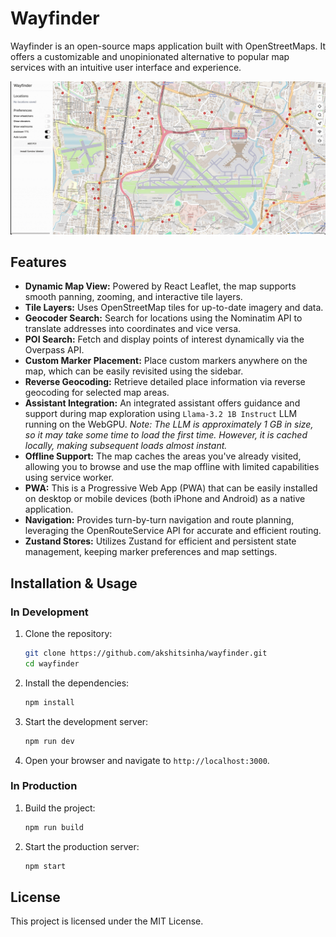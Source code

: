 # Wayfinder

Wayfinder is an open-source maps application built with OpenStreetMaps. It offers a customizable and unopinionated alternative to popular map services with an intuitive user interface and experience.

![Wayfinder Demo](.github/demo.gif)

## Features

- **Dynamic Map View:** Powered by React Leaflet, the map supports smooth panning, zooming, and interactive tile layers.
- **Tile Layers:** Uses OpenStreetMap tiles for up-to-date imagery and data.
- **Geocoder Search:** Search for locations using the Nominatim API to translate addresses into coordinates and vice versa.
- **POI Search:** Fetch and display points of interest dynamically via the Overpass API.
- **Custom Marker Placement:** Place custom markers anywhere on the map, which can be easily revisited using the sidebar.
- **Reverse Geocoding:** Retrieve detailed place information via reverse geocoding for selected map areas.
- **Assistant Integration:** An integrated assistant offers guidance and support during map exploration using `Llama-3.2 1B Instruct` LLM running on the WebGPU. *Note: The LLM is approximately 1 GB in size, so it may take some time to load the first time. However, it is cached locally, making subsequent loads almost instant.*
- **Offline Support:** The map caches the areas you've already visited, allowing you to browse and use the map offline with limited capabilities using service worker.
- **PWA:** This is a Progressive Web App (PWA) that can be easily installed on desktop or mobile devices (both iPhone and Android) as a native application.
- **Navigation:** Provides turn-by-turn navigation and route planning, leveraging the OpenRouteService API for accurate and efficient routing.
- **Zustand Stores:** Utilizes Zustand for efficient and persistent state management, keeping marker preferences and map settings.

## Installation & Usage

### In Development

1. Clone the repository:
   ```sh
   git clone https://github.com/akshitsinha/wayfinder.git
   cd wayfinder
   ```
2. Install the dependencies:
   ```sh
   npm install
   ```
3. Start the development server:
   ```sh
   npm run dev
   ```
4. Open your browser and navigate to `http://localhost:3000`.

### In Production

1. Build the project:
   ```sh
   npm run build
   ```
2. Start the production server:
   ```sh
   npm start
   ```

## License

This project is licensed under the MIT License.
